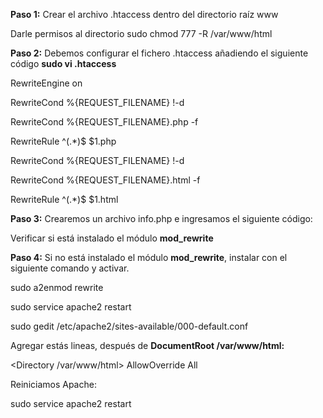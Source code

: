 **Paso 1:** Crear el archivo .htaccess dentro del directorio raíz www

Darle permisos al directorio sudo chmod 777 -R /var/www/html

**Paso 2:** Debemos configurar el fichero .htaccess añadiendo el siguiente código
**sudo vi .htaccess**

RewriteEngine on

RewriteCond %{REQUEST_FILENAME} !-d

RewriteCond %{REQUEST_FILENAME}\.php -f

RewriteRule ^(.*)$ $1.php

RewriteCond %{REQUEST_FILENAME} !-d

RewriteCond %{REQUEST_FILENAME}\.html -f

RewriteRule ^(.*)$ $1.html

**Paso 3:** Crearemos un archivo info.php e ingresamos el siguiente código:

<?php
phpinfo();
?>

Verificar si está instalado el módulo **mod_rewrite**

**Paso 4:** Si no está instalado el módulo **mod_rewrite**, instalar con el siguiente comando y activar.

sudo a2enmod rewrite

sudo service apache2 restart

sudo gedit /etc/apache2/sites-available/000-default.conf

Agregar estás lineas, después de **DocumentRoot **/var/www/html:****

  <Directory /var/www/html>
  AllowOverride All 
  </Directory>

Reiniciamos Apache:

sudo service apache2 restart
